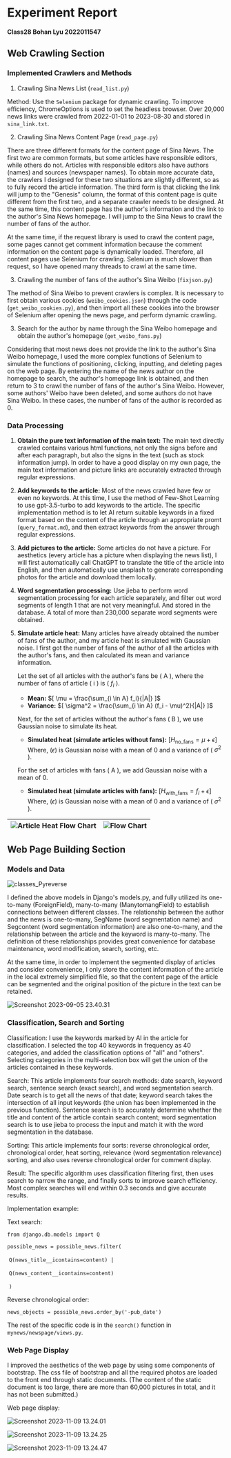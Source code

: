 # Experiment Report

**Class28 Bohan Lyu 2022011547**

## Web Crawling Section

### Implemented Crawlers and Methods

1. Crawling Sina News List (`read_list.py`)

Method: Use the `Selenium` package for dynamic crawling. To improve efficiency, ChromeOptions is used to set the headless browser. Over 20,000 news links were crawled from 2022-01-01 to 2023-08-30 and stored in `sina_link.txt`.

2. Crawling Sina News Content Page (`read_page.py`)

There are three different formats for the content page of Sina News. The first two are common formats, but some articles have responsible editors, while others do not. Articles with responsible editors also have authors (names) and sources (newspaper names). To obtain more accurate data, the crawlers I designed for these two situations are slightly different, so as to fully record the article information. The third form is that clicking the link will jump to the "Genesis" column, the format of this content page is quite different from the first two, and a separate crawler needs to be designed. At the same time, this content page has the author's information and the link to the author's Sina News homepage. I will jump to the Sina News to crawl the number of fans of the author.

At the same time, if the request library is used to crawl the content page, some pages cannot get comment information because the comment information on the content page is dynamically loaded. Therefore, all content pages use Selenium for crawling. Selenium is much slower than request, so I have opened many threads to crawl at the same time.

3. Crawling the number of fans of the author's Sina Weibo (`fixjson.py`)

The method of Sina Weibo to prevent crawlers is complex. It is necessary to first obtain various cookies (`weibo_cookies.json`) through the code (`get_weibo_cookies.py`), and then import all these cookies into the browser of Selenium after opening the news page, and perform dynamic crawling.

3. Search for the author by name through the Sina Weibo homepage and obtain the author's homepage (`get_weibo_fans.py`)

Considering that most news does not provide the link to the author's Sina Weibo homepage, I used the more complex functions of Selenium to simulate the functions of positioning, clicking, inputting, and deleting pages on the web page. By entering the name of the news author on the homepage to search, the author's homepage link is obtained, and then return to 3 to crawl the number of fans of the author's Sina Weibo. However, some authors' Weibo have been deleted, and some authors do not have Sina Weibo. In these cases, the number of fans of the author is recorded as 0.

### Data Processing

1. **Obtain the pure text information of the main text:** The main text directly crawled contains various html functions, not only the signs before and after each paragraph, but also the signs in the text (such as stock information jump). In order to have a good display on my own page, the main text information and picture links are accurately extracted through regular expressions.

2. **Add keywords to the article:** Most of the news crawled have few or even no keywords. At this time, I use the method of Few-Shot Learning to use gpt-3.5-turbo to add keywords to the article. The specific implementation method is to let AI return suitable keywords in a fixed format based on the content of the article through an appropriate promt (`query_format.md`), and then extract keywords from the answer through regular expressions.

3. **Add pictures to the article:** Some articles do not have a picture. For aesthetics (every article has a picture when displaying the news list), I will first automatically call ChatGPT to translate the title of the article into English, and then automatically use unsplash to generate corresponding photos for the article and download them locally.

4. **Word segmentation processing:** Use jieba to perform word segmentation processing for each article separately, and filter out word segments of length 1 that are not very meaningful. And stored in the database. A total of more than 230,000 separate word segments were obtained.

5. **Simulate article heat:** Many articles have already obtained the number of fans of the author, and my article heat is simulated with Gaussian noise. I first got the number of fans of the author of all the articles with the author's fans, and then calculated its mean and variance information.

   Let the set of all articles with the author's fans be \( A \), where the number of fans of article \( i \) is \( $f_i$ \).

   - **Mean:** $[ \mu = \frac{\sum_{i \in A} f_i}{|A|} ]$
   - **Variance:** $[ \sigma^2 = \frac{\sum_{i \in A} (f_i - \mu)^2}{|A|} ]$

   Next, for the set of articles without the author's fans \( B \), we use Gaussian noise to simulate its heat.

   - **Simulated heat (simulate articles without fans):** $[ H_{\text{no\_fans}} = \mu + \epsilon ]$
     Where, \($\epsilon$) is Gaussian noise with a mean of 0 and a variance of \( $\sigma^2$ \).

   For the set of articles with fans \( A \), we add Gaussian noise with a mean of 0.

   - **Simulated heat (simulate articles with fans):** $[ H_{\text{with\_fans}} = f_i + \epsilon ]$
     Where, \($\epsilon$) is Gaussian noise with a mean of 0 and a variance of \( $\sigma^2$ \).

| ![Article Heat Flow Chart](https://cdn.jsdelivr.net/gh/Imbernoulli/mdimages@main/%E6%96%87%E7%AB%A0%E7%83%AD%E5%BA%A6%E6%B5%81%E7%A8%8B%E5%9B%BE.png) | ![Flow Chart](https://cdn.jsdelivr.net/gh/Imbernoulli/mdimages@main/%E6%B5%81%E7%A8%8B%E5%9B%BE.png) |
| ------------------------------------------------------------ | ------------------------------------------------------------ |

## Web Page Building Section

### Models and Data

![classes_Pyreverse](https://cdn.jsdelivr.net/gh/Imbernoulli/mdimages@main/classes_Pyreverse.png)

I defined the above models in Django's models.py, and fully utilized its one-to-many (ForeignField), many-to-many (ManytomangField) to establish connections between different classes. The relationship between the author and the news is one-to-many, SegName (word segmentation name) and Segcontent (word segmentation information) are also one-to-many, and the relationship between the article and the keyword is many-to-many. The definition of these relationships provides great convenience for database maintenance, word modification, search, sorting, etc.

At the same time, in order to implement the segmented display of articles and consider convenience, I only store the content information of the article in the local extremely simplified file, so that the content page of the article can be segmented and the original position of the picture in the text can be retained.

![Screenshot 2023-09-05 23.40.31](https://cdn.jsdelivr.net/gh/Imbernoulli/mdimages@main/%E6%88%AA%E5%B1%8F2023-09-05%2023.40.31.png)

### Classification, Search and Sorting

Classification: I use the keywords marked by AI in the article for classification. I selected the top 40 keywords in frequency as 40 categories, and added the classification options of "all" and "others". Selecting categories in the multi-selection box will get the union of the articles contained in these keywords.

Search: This article implements four search methods: date search, keyword search, sentence search (exact search), and word segmentation search. Date search is to get all the news of that date; keyword search takes the intersection of all input keywords (the union has been implemented in the previous function). Sentence search is to accurately determine whether the title and content of the article contain search content; word segmentation search is to use jieba to process the input and match it with the word segmentation in the database.

Sorting: This article implements four sorts: reverse chronological order, chronological order, heat sorting, relevance (word segmentation relevance) sorting, and also uses reverse chronological order for comment display.

Result: The specific algorithm uses classification filtering first, then uses search to narrow the range, and finally sorts to improve search efficiency. Most complex searches will end within 0.3 seconds and give accurate results.

Implementation example:

Text search:

`from django.db.models import Q`

`possible_news = possible_news.filter(`

​            `Q(news_title__icontains=content) |`

​            `Q(news_content__icontains=content)`

​        `)`

Reverse chronological order:

`news_objects = possible_news.order_by('-pub_date')`

The rest of the specific code is in the `search()` function in `mynews/newspage/views.py`.

### Web Page Display

I improved the aesthetics of the web page by using some components of bootstrap. The css file of bootstrap and all the required photos are loaded to the front end through static documents. (The content of the static document is too large, there are more than 60,000 pictures in total, and it has not been submitted.)

Web page display:

![Screenshot 2023-11-09 13.24.01](https://cdn.jsdelivr.net/gh/Imbernoulli/mdimages@main/%E6%88%AA%E5%B1%8F2023-11-09%2013.24.01.png)

![Screenshot 2023-11-09 13.24.25](https://cdn.jsdelivr.net/gh/Imbernoulli/mdimages@main/%E6%88%AA%E5%B1%8F2023-11-09%2013.24.34.png)

![Screenshot 2023-11-09 13.24.47](https://cdn.jsdelivr.net/gh/Imbernoulli/mdimages@main/%E6%88%AA%E5%B1%8F2023-11-09%2013.24.47.png)